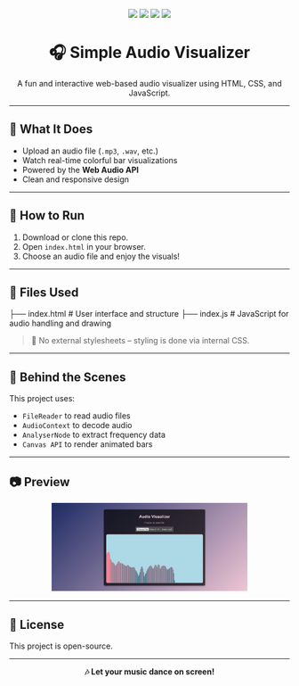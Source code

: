 <p align="center">
  <img src="https://img.shields.io/badge/HTML5-E34F26?style=for-the-badge&logo=html5&logoColor=white">
  <img src="https://img.shields.io/badge/CSS3-1572B6?style=for-the-badge&logo=css3&logoColor=white">
  <img src="https://img.shields.io/badge/JavaScript-F7DF1E?style=for-the-badge&logo=javascript&logoColor=black">
  <img src="https://img.shields.io/badge/WebAudio_API-FF4088?style=for-the-badge&logo=google-chrome&logoColor=white">
</p>

<h1 align="center">🎧 Simple Audio Visualizer</h1>

<p align="center">A fun and interactive web-based audio visualizer using HTML, CSS, and JavaScript.</p>

---

## 📌 What It Does

- Upload an audio file (`.mp3`, `.wav`, etc.)
- Watch real-time colorful bar visualizations
- Powered by the **Web Audio API**
- Clean and responsive design

---

## 🚀 How to Run

1. Download or clone this repo.
2. Open `index.html` in your browser.
3. Choose an audio file and enjoy the visuals!

---

## 📁 Files Used

├── index.html # User interface and structure
├── index.js # JavaScript for audio handling and drawing


> 🎨 No external stylesheets – styling is done via internal CSS.

---

## 🧠 Behind the Scenes

This project uses:
- `FileReader` to read audio files
- `AudioContext` to decode audio
- `AnalyserNode` to extract frequency data
- `Canvas API` to render animated bars

---

## 📷 Preview
<p align="center">
  <img src="image.png" alt="Audio Visualizer Screenshot" width="70%">
</p>

---

## 📄 License

This project is open-source.

---

<p align="center"><b>🎶 Let your music dance on screen!</b></p>
